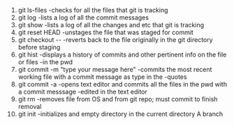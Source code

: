 1. git ls-files
  -checks for all the files that git is tracking
2. git log
  -lists a log of all the commit messages
3. git show
  -lists a log of all the changes and etc that git is tracking
4. git reset HEAD <file>
  -unstages the file that was staged for commit
5. git checkout -- <file>
  -reverts back to the file originally in the git directory before staging
6. git hist
  -displays a history of commits and other pertinent info on the file or files
  -in the pwd
7. git commit -m "type your message here"
  -commits the most recent working file with a commit message as type in the
  -quotes
8. git commit -a
  -opens text editor and commits all the files in the pwd with a commit messsage
  -edited in the text editor
9. git rm <file>
  -removes file from OS and from git repo; must commit to finish removal
10. git init
    -initializes and empty directory in the current directory
A branch